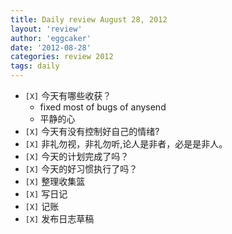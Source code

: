 ```yaml
---
title: Daily review August 28, 2012 
layout: 'review'
author: 'eggcaker'
date: '2012-08-28'
categories: review 2012
tags: daily
---
```



  * `[X]` 今天有哪些收获？ 
    * fixed most of bugs of anysend 
    * 平静的心 
  * `[X]` 今天有没有控制好自己的情绪? 
  * `[X]` 非礼勿视，非礼勿听,论人是非者，必是是非人。 
  * `[X]` 今天的计划完成了吗？ 
  * `[X]` 今天的好习惯执行了吗？ 
  * `[X]` 整理收集篮 
  * `[X]` 写日记 
  * `[X]` 记账 
  * `[X]` 发布日志草稿 

